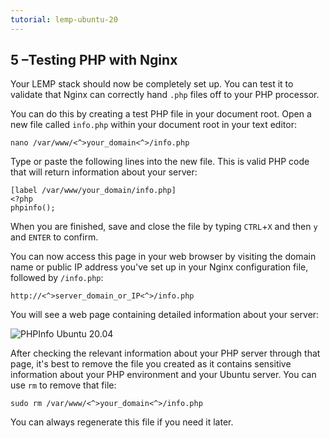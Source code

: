 ```yaml
---
tutorial: lemp-ubuntu-20
---
```

## 5 –Testing PHP with Nginx

Your LEMP stack should now be completely set up. You can test it to validate that Nginx can correctly hand `.php` files off to your PHP processor.

You can do this by creating a test PHP file in your document root. Open a new file called `info.php` within your document root in your text editor:

```command
nano /var/www/<^>your_domain<^>/info.php
```

Type or paste the following lines into the new file. This is valid PHP code that will return information about your server:

```
[label /var/www/your_domain/info.php]
<?php
phpinfo();
```

When you are finished, save and close the file by typing `CTRL`+`X` and then `y` and `ENTER` to confirm.

You can now access this page in your web browser by visiting the domain name or public IP address you've set up in your Nginx configuration file, followed by `/info.php`:

```
http://<^>server_domain_or_IP<^>/info.php
```

You will see a web page containing detailed information about your server:

![PHPInfo Ubuntu 20.04](https://assets.digitalocean.com/articles/lemp_ubuntu2004/phpinfo.png)

After checking the relevant information about your PHP server through that page, it's best to remove the file you created as it contains sensitive information about your PHP environment and your Ubuntu server. You can use `rm` to remove that file:

```command
sudo rm /var/www/<^>your_domain<^>/info.php
```

You can always regenerate this file if you need it later.

